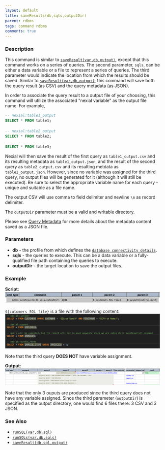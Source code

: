 ```yaml
---
layout: default
title: saveResults(db,sqls,outputDir)
parent: rdbms
tags: command rdbms
comments: true
---
```



### Description
This command is similar to [`saveResult(var,db,output)`](saveResult(db,sql,output)), except that this command works 
on a series of queries.  The second parameter, `sqls`, can be either a data variable or a file to represent a series 
of queries.  The third parameter would indicate the location from which the results should be saved.  Similar to 
[`saveResult(var,db,output)`](saveResult(db,sql,output)), this command will save both the query result (as CSV) and 
the query metadata (as JSON).

In order to associate the query result to a output file of your choosing, this command will utilize the associated 
"nexial variable" as the output file name.  For example,

```sql
-- nexial:table1_output
SELECT * FROM table1;

-- nexial:table2_output
SELECT * FROM table2;

SELECT * FROM table3;
```

Nexial will then save the result of the first query as `table1_output.csv` and its resulting metadata as 
`table1_output.json`, and the result of the second query as `table2_output.csv` and its resulting metdata as 
`table2_output.json`.  However, since no variable was assigned for the third query, no output files will be 
generated for it (although it will still be executed). Be sure to select the appropriate variable name for each 
query - unique and suitable as a file name.

The output CSV will use comma to field delimiter and newline `\n` as record delimiter.

The `outputDir` parameter must be a valid and writable directory.

Please see [Query Metadata](saveResult(db,sql,output)#query-metadata) for more details about the metadata content 
saved as a JSON file.


### Parameters
- **db** - the profile from which defines the [`database connectivity details`](index).
- **sqls** - the queries to execute.  This can be a data variable or a fully-qualified file path containing the 
  queries to execute.
- **outputDir** - the target location to save the output files.


### Example
**Script**:<br/>
![](image/saveResults_01.png)

`${cutomers SQL file}` is a file with the following content:<br/>
![](image/saveResults_02.png)

Note that the third query **DOES NOT** have variable assignment.


**Output**:<br/>
![](image/saveResults_03.png)

Note that the only 3 ouputs are produced since the third query does not have any variable assigned.  Since the third
parameter (`outputDir`) is specified as the output directory, one would find 6 files there: 3 CSV and 3 JSON.


### See Also
- [`runSQL(var,db,sql)`](runSQL(var,db,sql))
- [`runSQLs(var,db,sqls)`](runSQLs(var,db,sqls))
- [`saveResult(db,sql,output)`](saveResult(db,sql,output))
